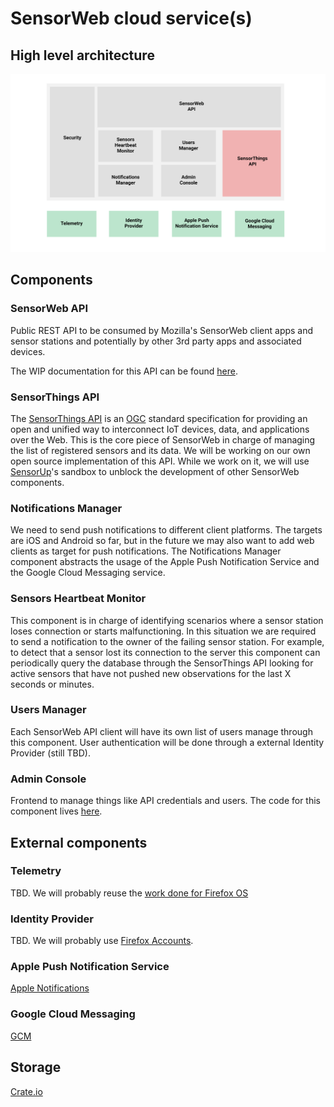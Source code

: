 # SensorWeb cloud service(s)
## High level architecture
![SensorWeb Cloud Service(s) Architecture](./images/cloud_high_level_architecture.png)
## Components
### SensorWeb API
Public REST API to be consumed by Mozilla's SensorWeb client apps and sensor stations and potentially by other 3rd party apps and associated devices.

The WIP documentation for this API can be found [here](https://github.com/mozilla-sensorweb/sensorweb-server/blob/master/doc/API.md).

### SensorThings API
The [SensorThings API](http://docs.opengeospatial.org/is/15-078r6/15-078r6.html) is an [OGC](http://www.opengeospatial.org/) standard specification for providing an open and unified way to interconnect IoT devices, data, and applications over the Web. This is the core piece of SensorWeb in charge of managing the list of registered sensors and its data. We will be working on our own open source implementation of this API. While we work on it, we will use [SensorUp](http://www.sensorup.com/)'s sandbox to unblock the development of other SensorWeb components.

### Notifications Manager
We need to send push notifications to different client platforms. The targets are iOS and Android so far, but in the future we may also want to add web clients as target for push notifications. The Notifications Manager component abstracts the usage of the Apple Push Notification Service and the Google Cloud Messaging service.

### Sensors Heartbeat Monitor
This component is in charge of identifying scenarios where a sensor station loses connection or starts malfunctioning. In this situation we are required to send a notification to the owner of the failing sensor station. For example, to detect that a sensor lost its connection to the server this component can periodically query the database through the SensorThings API looking for active sensors that have not pushed new observations for the last X seconds or minutes.

### Users Manager
Each SensorWeb API client will have its own list of users manage through this component. User authentication will be done through a external Identity Provider (still TBD).

### Admin Console
Frontend to manage things like API credentials and users. The code for this component lives [here](https://github.com/mozilla-sensorweb/sensorweb-admin-panel).

## External components
### Telemetry
TBD. We will probably reuse the [work done for Firefox OS](https://wiki.mozilla.org/Gaia/Metrics)

### Identity Provider
TBD. We will probably use [Firefox Accounts](https://developer.mozilla.org/en-US/docs/Mozilla/Tech/Firefox_Accounts).

### Apple Push Notification Service
[Apple Notifications](https://developer.apple.com/notifications/)

### Google Cloud Messaging
[GCM](https://developers.google.com/cloud-messaging/)

## Storage
[Crate.io](https://crate.io/)
